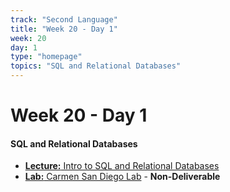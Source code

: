 ```yaml
---
track: "Second Language"
title: "Week 20 - Day 1"
week: 20
day: 1
type: "homepage"
topics: "SQL and Relational Databases"
---
```



# Week 20 - Day 1

#### SQL and Relational Databases
- [**Lecture:** Intro to SQL and Relational Databases](/second-language/week-20/day-1/lecture-materials/intro-to-sql-and-relational-databases/)
- [**Lab:** Carmen San Diego Lab](/second-language/week-20/day-1/labs/carmen-san-diego-lab/) - **Non-Deliverable**
